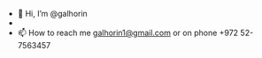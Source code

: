 - 👋 Hi, I’m @galhorin
- 
- 📫 How to reach me galhorin1@gmail.com or on phone +972 52-7563457

<!---
galhorin1/galhorin1 is a ✨ special ✨ repository because its `README.md` (this file) appears on your GitHub profile.
You can click the Preview link to take a look at your changes.
--->

